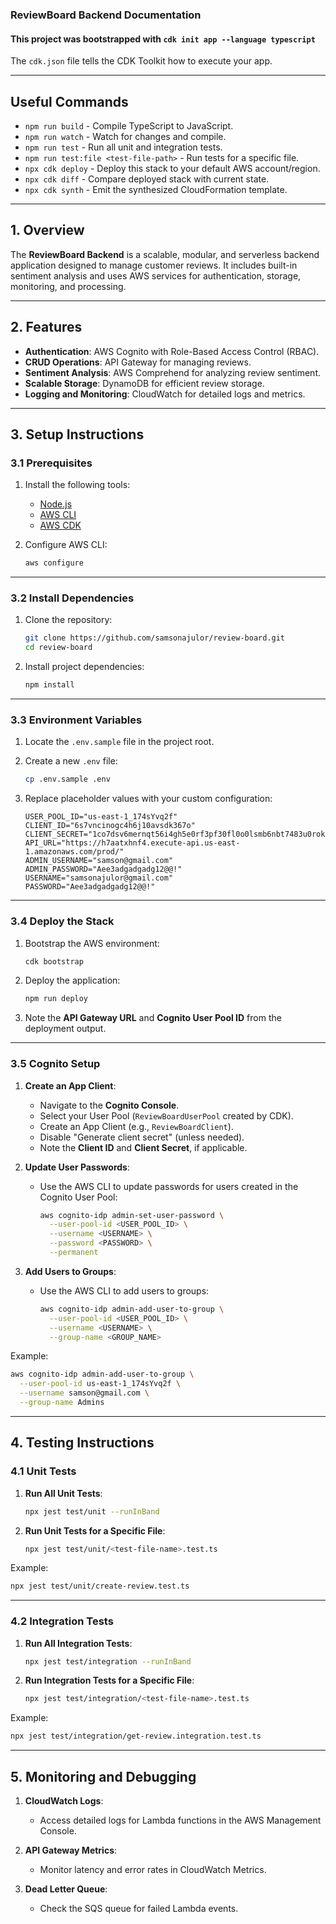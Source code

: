 ### **ReviewBoard Backend Documentation**

#### This project was bootstrapped with `cdk init app --language typescript`

The `cdk.json` file tells the CDK Toolkit how to execute your app.

---

## **Useful Commands**

- `npm run build` - Compile TypeScript to JavaScript.
- `npm run watch` - Watch for changes and compile.
- `npm run test` - Run all unit and integration tests.
- `npm run test:file <test-file-path>` - Run tests for a specific file.
- `npx cdk deploy` - Deploy this stack to your default AWS account/region.
- `npx cdk diff` - Compare deployed stack with current state.
- `npx cdk synth` - Emit the synthesized CloudFormation template.

---

## **1. Overview**

The **ReviewBoard Backend** is a scalable, modular, and serverless backend application designed to manage customer reviews. It includes built-in sentiment analysis and uses AWS services for authentication, storage, monitoring, and processing.

---

## **2. Features**

- **Authentication**: AWS Cognito with Role-Based Access Control (RBAC).
- **CRUD Operations**: API Gateway for managing reviews.
- **Sentiment Analysis**: AWS Comprehend for analyzing review sentiment.
- **Scalable Storage**: DynamoDB for efficient review storage.
- **Logging and Monitoring**: CloudWatch for detailed logs and metrics.

---

## **3. Setup Instructions**

### **3.1 Prerequisites**

1. Install the following tools:
   - [Node.js](https://nodejs.org/)
   - [AWS CLI](https://aws.amazon.com/cli/)
   - [AWS CDK](https://docs.aws.amazon.com/cdk/latest/guide/home.html)

2. Configure AWS CLI:
   ```bash
   aws configure
   ```

---

### **3.2 Install Dependencies**

1. Clone the repository:
   ```bash
   git clone https://github.com/samsonajulor/review-board.git
   cd review-board
   ```

2. Install project dependencies:
   ```bash
   npm install
   ```

---

### **3.3 Environment Variables**

1. Locate the `.env.sample` file in the project root.

2. Create a new `.env` file:
   ```bash
   cp .env.sample .env
   ```

3. Replace placeholder values with your custom configuration:
   ```plaintext
   USER_POOL_ID="us-east-1_174sYvq2f"
   CLIENT_ID="6s7vncinogc4h6j10avsdk367o"
   CLIENT_SECRET="1co7dsv6mernqt56i4gh5e0rf3pf30fl0o0lsmb6nbt7483u0rok"
   API_URL="https://h7aatxhnf4.execute-api.us-east-1.amazonaws.com/prod/"
   ADMIN_USERNAME="samson@gmail.com"
   ADMIN_PASSWORD="Aee3adgadgadg12@@!"
   USERNAME="samsonajulor@gmail.com"
   PASSWORD="Aee3adgadgadg12@@!"
   ```

---

### **3.4 Deploy the Stack**

1. Bootstrap the AWS environment:
   ```bash
   cdk bootstrap
   ```

2. Deploy the application:
   ```bash
   npm run deploy
   ```

3. Note the **API Gateway URL** and **Cognito User Pool ID** from the deployment output.

---

### **3.5 Cognito Setup**

1. **Create an App Client**:
   - Navigate to the **Cognito Console**.
   - Select your User Pool (`ReviewBoardUserPool` created by CDK).
   - Create an App Client (e.g., `ReviewBoardClient`).
   - Disable "Generate client secret" (unless needed).
   - Note the **Client ID** and **Client Secret**, if applicable.

2. **Update User Passwords**:
   - Use the AWS CLI to update passwords for users created in the Cognito User Pool:
     ```bash
     aws cognito-idp admin-set-user-password \
       --user-pool-id <USER_POOL_ID> \
       --username <USERNAME> \
       --password <PASSWORD> \
       --permanent
     ```

3. **Add Users to Groups**:
   - Use the AWS CLI to add users to groups:
     ```bash
     aws cognito-idp admin-add-user-to-group \
       --user-pool-id <USER_POOL_ID> \
       --username <USERNAME> \
       --group-name <GROUP_NAME>
     ```

Example:
```bash
aws cognito-idp admin-add-user-to-group \
  --user-pool-id us-east-1_174sYvq2f \
  --username samson@gmail.com \
  --group-name Admins
```

---

## **4. Testing Instructions**

### **4.1 Unit Tests**

1. **Run All Unit Tests**:
   ```bash
   npx jest test/unit --runInBand
   ```

2. **Run Unit Tests for a Specific File**:
   ```bash
   npx jest test/unit/<test-file-name>.test.ts
   ```

Example:
```bash
npx jest test/unit/create-review.test.ts
```

---

### **4.2 Integration Tests**

1. **Run All Integration Tests**:
   ```bash
   npx jest test/integration --runInBand
   ```

2. **Run Integration Tests for a Specific File**:
   ```bash
   npx jest test/integration/<test-file-name>.test.ts
   ```

Example:
```bash
npx jest test/integration/get-review.integration.test.ts
```

---

## **5. Monitoring and Debugging**

1. **CloudWatch Logs**:
   - Access detailed logs for Lambda functions in the AWS Management Console.

2. **API Gateway Metrics**:
   - Monitor latency and error rates in CloudWatch Metrics.

3. **Dead Letter Queue**:
   - Check the SQS queue for failed Lambda events.

